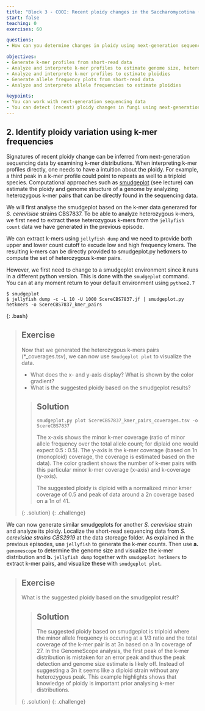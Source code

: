 ```yaml
---
title: "Block 3 - COOI: Recent ploidy changes in the Saccharomycotina (part 2)"
start: false
teaching: 0
exercises: 60

questions:
- How can you determine changes in ploidy using next-generation sequencing data?

objectives:
- Generate k-mer profiles from short-read data
- Analyze and interprete k-mer profiles to estimate genome size, heterozygocity, repeat content
- Analyze and interprete k-mer profiles to estimate ploidies
- Generate allele frequency plots from short-read data
- Analyze and interprete allele frequencies to estimate ploidies

keypoints:
- You can work with next-generation sequencing data
- You can detect (recent) ploidy changes in fungi using next-generation sequencing data 
---
```


## 2. Identify ploidy variation using k-mer frequencies

Signatures of recent ploidy change can be inferred from next-generation sequencing data by examining k-mer distributions. When interpreting k-mer profiles directly, one needs to have a intuition about the ploidy. For example, a third peak in a k-mer profile could point to repeats as well to a triploid species. Computational approaches such as [smudgeplot](https://pubmed.ncbi.nlm.nih.gov/32188846/) (see lecture) can estimate the ploidy and genome structure of a genome by analyzing heterozygous k-mer pairs that can be directly found in the sequencing data.

We will first analyse the smudgeplot based on the k-mer data generared for *S. cerevisiae* strains CBS7837. To be able to analyze heterozygous k-mers, we first need to extract these heterozygous k-mers from the `jellyfish count` data we have generated in the previous episode.

We can extract k-mers using `jellyfish dump` and we need to provide both upper and lower count cutoff to excude low and high frequency kmers. The resulting k-mers can be directly provided to smudgeplot.py hetkmers to compute the set of heterozygous k-mer pairs.

However, we first need to change to a smudgeplot environment since it runs in a different python version. This is done with the `smudgeplot` command. You can at any moment return to your default environment using `python2.7`

~~~
$ smudgeplot
$ jellyfish dump -c -L 10 -U 1000 ScereCBS7837.jf | smudgeplot.py hetkmers -o ScereCBS7837_kmer_pairs
~~~
{: .bash}

> ## Exercise
>
> Now that we generated the heterozygous k-mers pairs (*_coverages.tsv), we can now use s`mudgeplot plot` to visualize the data.
> - What does the x- and y-axis display? What is shown by the color gradient?
> - What is the suggested ploidy based on the smudgeplot results?
>
>> ## Solution
>> `smudgeplot.py plot ScereCBS7837_kmer_pairs_coverages.tsv -o ScereCBS7837`
>> 
>> The x-axis shows the minor k-mer coverage (ratio of minor allele frequency over the total allele count; for diplaid one would expect 0.5 : 0.5). The y-axis is the k-mer coverage (based on 1n (monoploid) coverage, the coverage is estimated based on the data). The color gradient shows the number of k-mer pairs with this particular minor k-mer coverage (x-axis) and k-coverage (y-axis).
>>
>> The suggested ploidy is diploid with a normalized minor kmer coverage of 0.5 and peak of data around a 2n coverage based on a 1n of 41.
>> 
> {: .solution}
{: .challenge}

We can now generate similar smudgeplots for another *S. cerevisiae* strain and analyze its ploidy. Localize the short-read sequencing data from *S. cerevisiae strains CBS2919* at the data storeage folder.
As explained in the previous episodes, use `jellyfish` to generate the k-mer counts. Then use **a.** `genomescope` to determine the genome size and visualize the k-mer distribution and **b.** `jellyfish dump` together with `smudgeplot hetkmers` to extract k-mer pairs, and visualize these with `smudgeplot plot`. 

> ## Exercise
>
> What is the suggested ploidy based on the smudgeplot result?
>
>> ## Solution
>>
>> The suggested ploidy based on smudgeplot is triploid where the minor allele frequency is occuring at a 1/3 ratio and the total coverage of the k-mer pair is at 3n based on a 1n coverage of 27.
>> In the GenomeScope analysis, the first peak of the k-mer distribution is mistaken for an error peak and thus the peak detection and genome size estimate is likely off. Instead of suggesting a 3n it seems like a diploid strain without any heterozygous peak. This example highlights shows that knowledge of ploidy is important prior analysing k-mer distributions.
>>
> {: .solution}
{: .challenge}

